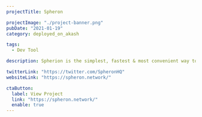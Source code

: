 ```yaml
---
projectTitle: Spheron

projectImage: "./project-banner.png"
pubDate: "2021-01-19"
category: deployed_on_akash

tags:
  - Dev Tool

description: Spherion is the simplest, fastest & most convenient way to deploy your web apps onto the Decentralized Cloud Network According to this tweet from Spheron's CEO, they are integrating Akash into their core offering, an incredible deployment experience for Web applications.

twitterLink: "https://twitter.com/SpheronHQ"
websiteLink: "https://spheron.network/"

ctaButton:
  label: View Project
  link: "https://spheron.network/"
  enable: true
---
```

